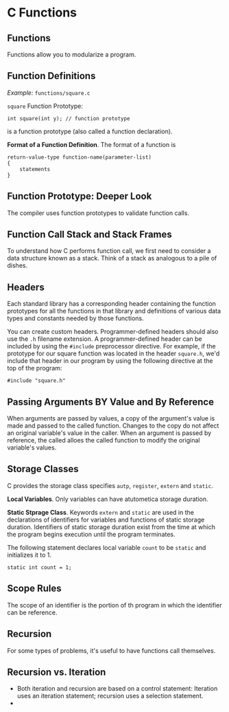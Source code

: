 # C Functions

## Functions

Functions allow you to modularize a program.


## Function Definitions

*Example:* `functions/square.c`

`square` Function Prototype:

    int square(int y); // function prototype

is a function prototype (also called a function declaration).

**Format of a Function Definition**. The format of a function is

    return-value-type function-name(parameter-list)
    {
        statements
    }

## Function Prototype:  Deeper Look

The compiler uses function prototypes to validate function calls.

## Function Call Stack and Stack Frames

To understand how C performs function call, we first need to consider a data structure known as a stack. Think of a stack as analogous to a pile of dishes.

## Headers

Each standard library has a corresponding header containing the function prototypes for all the functions in that library and definitions of various data types and constants needed by those functions.

You can create custom headers. Programmer-defined headers should also use the `.h` filename extension. A programmer-defined header can be included by using the `#include` preprocessor directive. For example, if the prototype for our square function was located in the header `square.h`, we'd include that header in our program by using the following directive at the top of the program:

    #include "square.h"

## Passing Arguments BY Value and By Reference

When arguments are passed by values, a copy of the argument's value is made and passed to the called function. Changes to the copy do not affect an original variable's value in the caller. When an argument is passed by reference, the called alloes the called function to modify the original variable's values.

## Storage Classes

C provides the storage class specifies `autp`, `register`, `extern` and `static`.

**Local Variables**. Only variables can have atutometica storage duration.

**Static Stprage Class**. Keywords `extern` and `static` are used in the declarations of identifiers for variables and functions of static storage duration. Identifiers of static storage duration exist from the time at which the program begins execution until the program terminates.

The following statement declares local variable `count` to be `static` and initializes it to 1.

    static int count = 1;

## Scope Rules

The scope of an identifier is the portion of th program in which the identifier can be reference.

## Recursion

For some types of problems, it's useful to have functions call themselves.

## Recursion vs. Iteration

   - Both iteration and recursion are based on a control statement: Iteration uses an iteration statement; recursion uses a selection statement.
   - 

